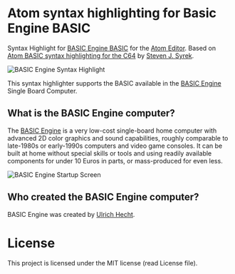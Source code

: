 # Atom syntax highlighting for Basic Engine BASIC

Syntax Highlight for [BASIC Engine BASIC](http://basicengine.org/manual.html) for the [Atom Editor](https://atom.io).
Based on [Atom BASIC syntax highlighting for the C64](https://atom.io/packages/language-cbmbasic) by [Steven J. Syrek](https://github.com/sjsyrek).

![BASIC Engine Syntax Highlight](https://damianvila.com/basicengine/bebasic-syntax.png)

This syntax highlighter supports the BASIC available in the [BASIC Engine](http://basicengine.org/) Single Board Computer.

## What is the BASIC Engine computer?

The [BASIC Engine](https://github.com/uli/basicengine-pcb) is a very low-cost single-board home computer with advanced 2D color graphics and sound capabilities, roughly comparable to late-1980s or early-1990s computers and video game consoles. It can be built at home without special skills or tools and using readily available components for under 10 Euros in parts, or mass-produced for even less.

![BASIC Engine Startup Screen](http://basicengine.org/images/screen_boot.png)

## Who created the BASIC Engine computer?

BASIC Engine was created by [Ulrich Hecht](https://github.com/uli).

# License

This project is licensed under the MIT license (read License file).
